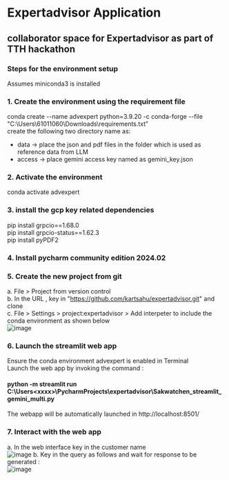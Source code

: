 # Expertadvisor Application

## collaborator space for Expertadvisor as part of TTH hackathon

### Steps for the environment setup 
Assumes miniconda3 is installed 
### 1. Create the environment using the requirement file 
conda create --name advexpert python=3.9.20 -c conda-forge --file "C:\Users\61011060\Downloads\requirements.txt" <br />
create the following two directory name as: <br />
* data -> place the json and pdf files in the folder which is used as reference data from LLM  <br />
* access -> place gemini access key named as gemini_key.json  <br />

### 2. Activate the environment
conda activate advexpert

### 3. install the gcp key related dependencies
pip install grpcio==1.68.0 <br />
pip install grpcio-status==1.62.3 <br />
pip install pyPDF2 <br />

### 4. Install pycharm community edition 2024.02

### 5. Create the new project from git
a. File > Project from version control  <br />
b. In the URL , key in  "https://github.com/kartsahu/expertadvisor.git" and clone <br />
c. File > Settings > project:expertadvisor > Add interpeter to include the conda environment as shown below <br />
![image](https://github.com/user-attachments/assets/a519ba40-b12b-44e5-a3de-d0c3f9503b51)

### 6. Launch the streamlit web app 
Ensure the conda environment advexpert is enabled in Terminal <br />
Launch the web app by invoking the command :  
  #### python -m streamlit run C:\Users\<xxxx>\PycharmProjects\expertadvisor\Sakwatchen_streamlit_gemini_multi.py
The webapp will be automatically launched in http://localhost:8501/  <br />

### 7. Interact with the web app 
  a. In the web interface key in the customer name <br />
  ![image](https://github.com/user-attachments/assets/0c2157eb-cb61-44ed-ad40-4f28ae6d5bdc)
  b. Key in the query as follows and wait for response to be generated :  <br />
  ![image](https://github.com/user-attachments/assets/64d40b41-61de-4e3e-9db0-061a05974196)





